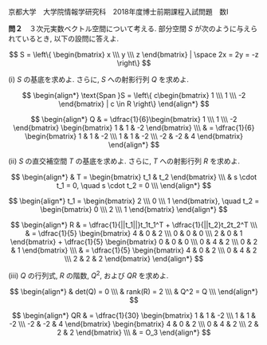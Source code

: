 京都大学　大学院情報学研究科　2018年度博士前期課程入試問題　数I

**問２**　３次元実数ベクトル空間について考える. 部分空間 $S$ が次のように与えられているとき, 以下の設問に答えよ.

$$
    S =  \left\{ \begin{bmatrix} x \\\ y \\\ z \end{bmatrix} | \space 2x = 2y = -z  \right\}
$$

(i) $S$ の基底を求めよ. さらに, $S$ への射影行列 $Q$ を求めよ.

$$
    \begin{align*}
        \text{Span }S = \left\{ c\begin{bmatrix} 1 \\\ 1 \\\ -2 \end{bmatrix} | c \in R \right\}
    \end{align*}
$$

$$
    \begin{align*}
        Q & = \dfrac{1}{6}\begin{bmatrix} 1 \\\ 1 \\\ -2 \end{bmatrix} \begin{bmatrix} 1 & 1 & -2 \end{bmatrix} \\\
        & = \dfrac{1}{6} \begin{bmatrix} 1 & 1 & -2 \\\ 1 & 1 & -2 \\\ -2 & -2 & 4 \end{bmatrix}
    \end{align*}
$$

(ii) $S$ の直交補空間 $T$ の基底を求めよ. さらに, $T$ への射影行列 $R$ を求めよ.

$$
    \begin{align*}
        & T = \begin{bmatrix} t_1 & t_2 \end{bmatrix} \\\
        & s \cdot t_1 = 0, \quad s \cdot t_2 = 0 \\\
    \end{align*}
$$

$$
    \begin{align*}
        t_1 = \begin{bmatrix} 2 \\\ 0 \\\ 1 \end{bmatrix}, \quad
        t_2 = \begin{bmatrix} 0 \\\ 2 \\\ 1 \end{bmatrix}
    \end{align*}
$$

$$
    \begin{align*}
        R & = \dfrac{1}{||t_1||}t_1t_1^T + \dfrac{1}{||t_2}t_2t_2^T \\\
        & = \dfrac{1}{5} \begin{bmatrix} 4 & 0 & 2 \\\ 0 & 0 & 0 \\\ 2 & 0 & 1 \end{bmatrix} + \dfrac{1}{5} \begin{bmatrix} 0 & 0 & 0 \\\ 0 & 4 & 2 \\\ 0 & 2 & 1 \end{bmatrix} \\\
        & = \dfrac{1}{5} \begin{bmatrix} 4 & 0 & 2 \\\ 0 & 4 & 2 \\\ 2 & 2 & 2 \end{bmatrix}
    \end{align*}
$$

(iii) $Q$ の行列式, $R$ の階数, $Q^2$, および $QR$ を求めよ.

$$
    \begin{align*}
        & det(Q) = 0 \\\
        & rank(R) = 2 \\\
        & Q^2 = Q \\\
    \end{align*}
$$

$$
    \begin{align*}
        QR & = \dfrac{1}{30} \begin{bmatrix} 1 & 1 & -2 \\\ 1 & 1 & -2 \\\ -2 & -2 & 4 \end{bmatrix} \begin{bmatrix} 4 & 0 & 2 \\\ 0 & 4 & 2 \\\ 2 & 2 & 2 \end{bmatrix} \\\
        & = O_3
    \end{align*}
$$